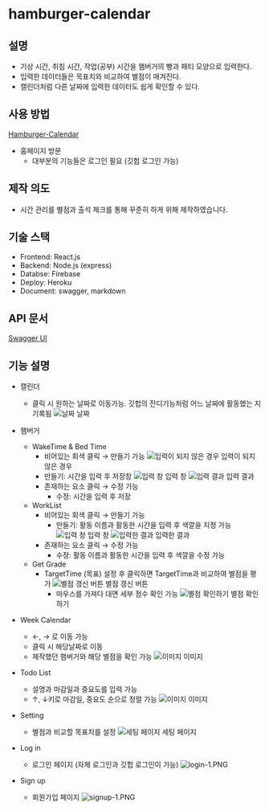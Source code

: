 # hamburger-calendar

## 설명

- 기상 시간, 취침 시간, 작업(공부) 시간을 햄버거의 빵과 패티 모양으로 입력한다.
- 입력한 데이터들은 목표치와 비교하여 별점이 매겨진다.
- 캘린더처럼 다른 날짜에 입력한 데이터도 쉽게 확인할 수 있다.

## 사용 방법

[Hamburger-Calendar](https://hamburger-calendar.herokuapp.com/)

- 홈페이지 방문
  - 대부분의 기능들은 로그인 필요 (깃헙 로그인 가능)

## 제작 의도

- 시간 관리를 별점과 출석 체크를 통해 꾸준히 하게 위해 제작하였습니다.

## 기술 스택

- Frontend: React.js
- Backend: Node.js (express)
- Databse: Firebase
- Deploy: Heroku
- Document: swagger, markdown

## API 문서

[Swagger UI](https://hamburger-calendar.herokuapp.com/api-docs/)

## 기능 설명

- 캘린더
  - 클릭 시 원하는 날짜로 이동가능. 깃헙의 잔디기능처럼 어느 날짜에 활동했는 지 기록됨
    ![날짜](document/calendar-1.png)
    날짜
- 햄버거
  - WakeTime & Bed Time
    - 비어있는 회색 클릭 → 만들기 가능
      ![입력이 되지 않은 경우](document/bedtime-1.png)
      입력이 되지 않은 경우
    - 만들기: 시간을 입력 후 저장창
      ![입력 창](document/waketime-1.png)
      입력 창
      ![입력 결과](document/waketime-2.png)
      입력 결과
    - 존재하는 요소 클릭 → 수정 가능
      - 수정: 시간을 입력 후 저장
  - WorkList
    - 비어있는 회색 클릭 → 만들기 가능
      - 만들기: 활동 이름과 활동한 시간을 입력 후 색깔을 지정 가능
        ![입력 창](document/work-1.png)
        입력 창
        ![입력한 결과](document/work-2.png)
        입력한 결과
    - 존재하는 요소 클릭 → 수정 가능
      - 수정: 활동 이름과 활동한 시간을 입력 후 색깔을 수정 가능
  - Get Grade
    - TargetTime (목표) 설정 후 클릭하면 TargetTime과 비교하여 별점을 평가
      ![별점 갱신 버튼](document/grade-1.png)
      별점 갱신 버튼
      - 마우스를 가져다 대면 세부 점수 확인 가능
        ![별점 확인하기](document/grade-2.png)
        별점 확인하기
- Week Calendar
  - ←, → 로 이동 가능
  - 클릭 시 해당날짜로 이동
  - 제작했던 햄버거와 해당 별점을 확인 가능
    ![이미지](document/week-1.png)
    이미지
- Todo List
  - 설명과 마감일과 중요도를 입력 가능
  - ↑, ↓키로 마감일, 중요도 순으로 정렬 가능
    ![이미지](document/todo-1.png)
    이미지
- Setting

  - 별점과 비교할 목표치를 설정
    ![세팅 페이지](document/setting-1.png)
    세팅 페이지

- Log in
  - 로그인 페이지 (자체 로그인과 깃헙 로그인이 가능)
    ![login-1.PNG](document/login-1.png)
- Sign up
  - 회원가입 페이지
    ![signup-1.PNG](document/signup-1.png)
